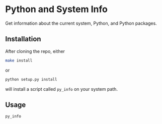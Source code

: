 # Python and System Info

Get information about the current system, Python, and Python packages.

## Installation

After cloning the repo, either

```bash
make install
```

or

```bash
python setup.py install
```

will install a script called `py_info` on your system path.

## Usage

```bash
py_info
``` 
